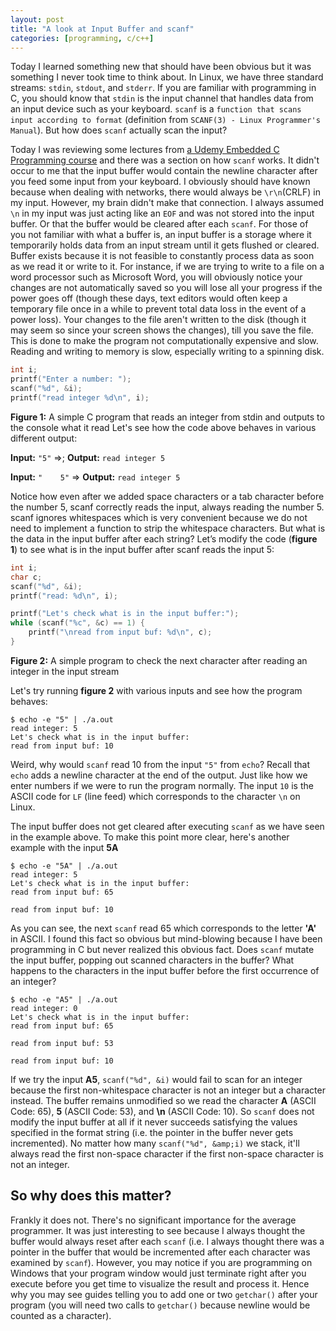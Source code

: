 ```yaml
---
layout: post
title: "A look at Input Buffer and scanf"
categories: [programming, c/c++]
---
```

Today I learned something new that should have been obvious but it was something I never took time to think about. In Linux, we have three standard streams: `stdin`, `stdout`, and `stderr`. If you are familiar with programming in C, you should know that `stdin` is the input channel that handles data from an input device such as your keyboard.  `scanf` is a `function that scans input according to format` (definition from `SCANF(3) - Linux Programmer's Manual`). But how does `scanf` actually scan the input?

Today I was reviewing some lectures from [a Udemy Embedded C Programming course](https://www.udemy.com/course/microcontroller-embedded-c-programming/) and there was a section on how `scanf` works. It didn't occur to me that the input buffer would contain the newline character after you feed some input from your keyboard. I obviously should have known because when dealing with networks, there would always be `\r\n`(CRLF) in my input. However, my brain didn't make that connection. I always assumed `\n` in my input was just acting like an `EOF` and was not stored into the input buffer. Or that the buffer would be cleared after each `scanf`. For those of you not familiar with what a buffer is, an input buffer is a storage where it temporarily holds data from an input stream until it gets flushed or cleared. Buffer exists because it is not feasible to constantly process data as soon as we read it or write to it. For instance, if we are trying to write to a file on a word processor such as Microsoft Word, you will obviously notice your changes are not automatically saved so you will lose all your progress if the power goes off (though these days, text editors would often keep a temporary file once in a while to prevent total data loss in the event of a power loss). Your changes to the file aren't written to the disk (though it may seem so since your screen shows the changes), till you save the file. This is done to make the program not computationally expensive and slow. Reading and writing to memory is slow, especially writing to a spinning disk.


```c
int i;
printf("Enter a number: ");
scanf("%d", &i);
printf("read integer %d\n", i);
```
**Figure 1:** A simple C program that reads an integer from stdin and outputs to the console what it read
Let's see how the code above behaves in various different output:

**Input:** `"5"`		=>;	**Output:**	`read integer 5`

**Input:** `"    5"`	=>	**Output:**	`read integer 5`

Notice how even after we added space characters or a tab character before the number 5, scanf correctly reads the input, always reading the number 5. scanf ignores whitespaces which is very convenient because we do not need to implement a function to strip the whitespace characters. But what is the data in the input buffer after each string? Let’s modify the code (**figure 1**) to see what is in the input buffer after scanf reads the input 5:

```c
int i;
char c;
scanf("%d", &i);
printf("read: %d\n", i);

printf("Let's check what is in the input buffer:");
while (scanf("%c", &c) == 1) {
    printf("\nread from input buf: %d\n", c);
}
```
**Figure 2:** A simple program to check the next character after reading an integer in the input stream

Let's try running **figure 2** with various inputs and see how the program behaves:

```
$ echo -e "5" | ./a.out
read integer: 5
Let's check what is in the input buffer:
read from input buf: 10
```

Weird, why would `scanf` read 10 from the input `"5"` from `echo`? Recall that `echo` adds a newline character at the end of the output. Just like how we enter numbers if we were to run the program normally. The input `10` is the ASCII code for `LF` (line feed) which corresponds to the character `\n` on Linux.

The input buffer does not get cleared after executing `scanf` as we have seen in the example above. To make this point more clear, here's another example with the input **5A**

```
$ echo -e "5A" | ./a.out
read integer: 5
Let's check what is in the input buffer:
read from input buf: 65

read from input buf: 10
```

As you can see, the next `scanf` read 65 which corresponds to the letter **'A'** in ASCII. I found this fact so obvious but mind-blowing because I have been programming in C but never realized this obvious fact. Does `scanf` mutate the input buffer, popping out scanned characters in the buffer? What happens to the characters in the input buffer before the first occurrence of an integer?

```
$ echo -e "A5" | ./a.out
read integer: 0
Let's check what is in the input buffer:
read from input buf: 65

read from input buf: 53

read from input buf: 10
```

If we try the input **A5**, `scanf("%d", &i)` would fail to scan for an integer because the first non-whitespace character is not an integer but a character instead. The buffer remains unmodified so we read the character **A** (ASCII Code: 65), **5** (ASCII Code: 53), and **\n** (ASCII Code: 10). So `scanf` does not modify the input buffer at all if it never succeeds satisfying the values specified in the format string (i.e. the pointer in the buffer never gets incremented). No matter how many `scanf("%d", &amp;i)` we stack, it'll always read the first non-space character if the first non-space character is not an integer.

## So why does this matter?

Frankly it does not. There's no significant importance for the average programmer. It was just interesting to see because I always thought the buffer would always reset after each `scanf` (i.e. I always thought there was a pointer in the buffer that would be incremented after each character was examined by `scanf`). However, you may notice if you are programming on Windows that your program window would just terminate right after you execute before you get time to visualize the result and process it. Hence why you may see guides telling you to add one or two `getchar()` after your program (you will need two calls to `getchar()` because newline would be counted as a character).
